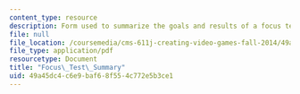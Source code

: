 ```yaml
---
content_type: resource
description: Form used to summarize the goals and results of a focus test.
file: null
file_location: /coursemedia/cms-611j-creating-video-games-fall-2014/49a45dc4c6e9baf68f554c772e5b3ce1_MITCMS_611JF14_FocusReport.pdf
file_type: application/pdf
resourcetype: Document
title: "Focus\_Test\_Summary"
uid: 49a45dc4-c6e9-baf6-8f55-4c772e5b3ce1
---
```

